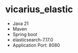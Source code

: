# vicarius_elastic

* Java 21
* Maven
* Spring boot
* elasticsearch-7.17.0
* Application Port: 8080

